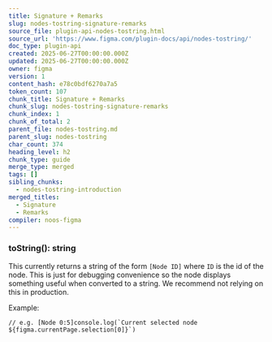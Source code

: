 ```yaml
---
title: Signature + Remarks
slug: nodes-tostring-signature-remarks
source_file: plugin-api-nodes-tostring.html
source_url: 'https://www.figma.com/plugin-docs/api/nodes-tostring/'
doc_type: plugin-api
created: 2025-06-27T00:00:00.000Z
updated: 2025-06-27T00:00:00.000Z
owner: figma
version: 1
content_hash: e78c0bdf6270a7a5
token_count: 107
chunk_title: Signature + Remarks
chunk_slug: nodes-tostring-signature-remarks
chunk_index: 1
chunk_of_total: 2
parent_file: nodes-tostring.md
parent_slug: nodes-tostring
char_count: 374
heading_level: h2
chunk_type: guide
merge_type: merged
tags: []
sibling_chunks:
  - nodes-tostring-introduction
merged_titles:
  - Signature
  - Remarks
compiler: noos-figma
---
```


### toString(): string

This currently returns a string of the form `[Node ID]` where `ID` is the id of the node. This is just for debugging convenience so the node displays something useful when converted to a string. We recommend not relying on this in production.

Example:

```
// e.g. [Node 0:5]console.log(`Current selected node ${figma.currentPage.selection[0]}`)
```

